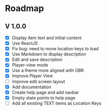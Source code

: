 # Roadmap

## V 1.0.0

- [x] Display item text and initial content
- [x] Use ReactJS
- [x] Fix bug: need to move location keys to load
- [x] Use Markdown to display description
- [x] Edit and save description
- [x] Player-view mode
- [x] Use a theme more aligned with OBR
- [x] Improve Player View
- [ ] Improve edit screen layout
- [x] Add documentation
- [x] Create help page and add navbar
- [x] Empty state points to help page
- [ ] Add all existing TEXT items as Location Keys
